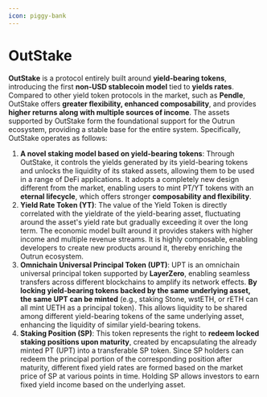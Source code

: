```yaml
---
icon: piggy-bank
---
```


# OutStake

**OutStake** is a protocol entirely built around **yield-bearing tokens**, introducing the first **non-USD stablecoin model** tied to **yields rates**. Compared to other yield token protocols in the market, such as **Pendle**, OutStake offers **greater flexibility, enhanced composability**, and provides **higher returns along with multiple sources of income**. The assets supported by OutStake form the foundational support for the Outrun ecosystem, providing a stable base for the entire system. Specifically, OutStake operates as follows:

1. **A novel staking model based on yield-bearing tokens**: Through OutStake, it controls the yields generated by its yield-bearing tokens and unlocks the liquidity of its staked assets, allowing them to be used in a range of DeFi applications. It adopts a completely new design different from the market, enabling users to mint PT/YT tokens with an **eternal lifecycle**, which offers stronger **composability and flexibility**.
2. **Yield Rate Token (YT)**: The value of the Yield Token is directly correlated with the yieldrate of the yield-bearing asset, fluctuating around the asset's yield rate but gradually exceeding it over the long term. The economic model built around it provides stakers with higher income and multiple revenue streams. It is highly composable, enabling developers to create new products around it, thereby enriching the Outrun ecosystem‌.
3. **Omnichain Universal Principal Token (UPT)**: UPT is an omnichain universal principal token supported by **LayerZero**, enabling seamless transfers across different blockchains to amplify its network effects. **By locking yield-bearing tokens backed by the same underlying asset, the same UPT can be minted** (e.g., staking Stone, wstETH, or rETH can all mint UETH as a principal token). This allows liquidity to be shared among different yield-bearing tokens of the same underlying asset, enhancing the liquidity of similar yield-bearing tokens.
4. **Staking Position (SP)**: This token represents the right to **redeem locked staking positions upon maturity**, created by encapsulating the already minted PT (UPT) into a transferable SP token. Since SP holders can redeem the principal portion of the corresponding position after maturity, different fixed yield rates are formed based on the market price of SP at various points in time. Holding SP allows investors to earn fixed yield income based on the underlying asset‌.
